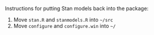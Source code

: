 Instructions for putting Stan models back into the package:

1. Move `stan.R` and `stanmodels.R` into `~/src`
2. Move `configure` and `configure.win` into `~/`